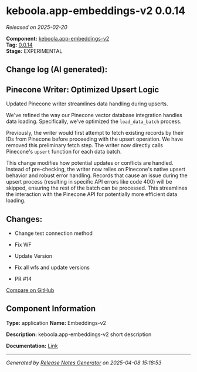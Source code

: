 #  keboola.app-embeddings-v2 0.0.14

_Released on 2025-02-20_

**Component:** [keboola.app-embeddings-v2](https://github.com/keboola/component-embeddings-v2)  
**Tag:** [0.0.14](https://github.com/keboola/component-embeddings-v2/releases/tag/0.0.14)  
**Stage:** EXPERIMENTAL


## Change log (AI generated):
## Pinecone Writer: Optimized Upsert Logic
Updated Pinecone writer streamlines data handling during upserts.

We've refined the way our Pinecone vector database integration handles data loading. Specifically, we've optimized the `load_data_batch` process.

Previously, the writer would first attempt to fetch existing records by their IDs from Pinecone before proceeding with the upsert operation. We have removed this preliminary fetch step. The writer now directly calls Pinecone's `upsert` function for each data batch.

This change modifies how potential updates or conflicts are handled. Instead of pre-checking, the writer now relies on Pinecone's native upsert behavior and robust error handling. Records that cause an issue during the upsert process (resulting in specific API errors like code 400) will be skipped, ensuring the rest of the batch can be processed. This streamlines the interaction with the Pinecone API for potentially more efficient data loading.



## Changes:



- Change test connection method 




- Fix WF 




- Update Version 






- Fix all wfs and update versions 




- PR #14 



[Compare on GitHub](https://github.com/keboola/component-embeddings-v2/compare/0.0.13...0.0.14)



## Component Information
**Type:** application
**Name:** Embeddings-v2

**Description:** keboola.app-embeddings-v2 short description


**Documentation:** [Link](https://github.com/keboola/component-embeddings-v2/blob/master/README.md)



---
_Generated by [Release Notes Generator](https://github.com/keboola/release-notes-generator)
on 2025-04-08 15:18:53_